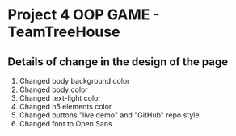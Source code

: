 # Project 4 OOP GAME - TeamTreeHouse

## Details of change in the design of the page

1) Changed body background color
2) Changed body color
3) Changed text-light color
4) Changed h5 elements color
5) Changed buttons "live demo" and "GitHub" repo style
6) Changed font to Open Sans
